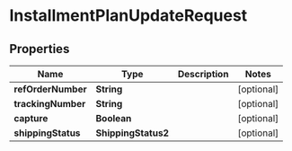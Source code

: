 

# InstallmentPlanUpdateRequest


## Properties

| Name | Type | Description | Notes |
|------------ | ------------- | ------------- | -------------|
|**refOrderNumber** | **String** |  |  [optional] |
|**trackingNumber** | **String** |  |  [optional] |
|**capture** | **Boolean** |  |  [optional] |
|**shippingStatus** | **ShippingStatus2** |  |  [optional] |



